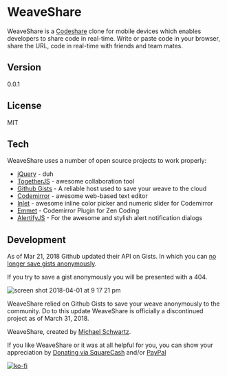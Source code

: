 WeaveShare
===================

WeaveShare is a [Codeshare](http://codeshare.io/) clone for mobile devices which enables developers to share code in real-time. Write or paste code in your browser, share the URL, code in real-time with friends and team mates. 

Version
-------------

0.0.1

License
-------------

MIT

Tech
-------------

WeaveShare uses a number of open source projects to work properly:

* [jQuery](http://jquery.com/) - duh
* [TogetherJS](https://togetherjs.com/) - awesome collaboration tool
* [Github Gists](https://developer.github.com/v3/gists/) - A reliable host used to save your weave to the cloud
* [Codemirror](http://codemirror.net/) - awesome web-based text editor
* [Inlet](https://github.com/mikethedj4/Inlet) - awesome inline color picker and numeric slider for Codemirror
* [Emmet](http://emmet.io/) - Codemirror Plugin for Zen Coding
* [AlertifyJS](http://alertifyjs.com/) - For the awesome and stylish alert notification dialogs

Development
-------------

As of Mar 21, 2018 Github updated their API on Gists. In which you can [no longer save gists anonymously](https://help.github.com/articles/creating-gists).

If you try to save a gist anonymously you will be presented with a 404.

![screen shot 2018-04-01 at 9 17 21 pm](https://user-images.githubusercontent.com/2473707/38180483-933e0d50-35f2-11e8-8e24-0cca98d4f4db.png)

WeaveShare relied on Github Gists to save your weave anonymously to the community. Do to this update WeaveShare is officially a discontinued project as of March 31, 2018.

WeaveShare, created by [Michael Schwartz](http://michaelsboost.github.io/).  

If you like WeaveShare or it was at all helpful for you, you can show your appreciation by [Donating via SquareCash](https://cash.me/$michaelsboost) and/or [PayPal](https://www.paypal.me/mikethedj4)

[![ko-fi](https://az743702.vo.msecnd.net/cdn/kofi2.png?v=0)](https://ko-fi.com/michaelsboost)
